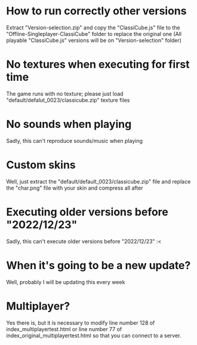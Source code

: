 # How to run correctly other versions

Extract "Version-selection.zip" and copy the "ClassiCube.js" file to the "Offline-Singleplayer-ClassiCube" folder to replace the original one (All playable "ClassiCube.js" versions will be on "Version-selection" folder)

# No textures when executing for first time

The game runs with no texture; please just load "default/defalut_0023/classicube.zip" texture files

# No sounds when playing

Sadly, this can't reproduce sounds/music when playing

# Custom skins

Well, just extract the "default/default_0023/classicube.zip" file and replace the "char.png" file with your skin and compress all after

# Executing older versions before "2022/12/23"

Sadly, this can't execute older versions before "2022/12/23" :<

# When it's going to be a new update?

Well, probably I will be updating this every week

# Multiplayer?

Yes there is, but it is necessary to modify line number 128 of index_multiplayertest.html or line number 77 of index_original_multiplayertest.html so that you can connect to a server.
